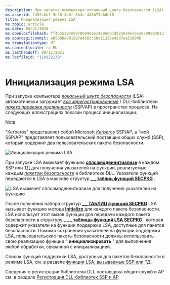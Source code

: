 ```yaml
---
description: При запуске компьютера локальный центр безопасности (LSA) автоматически загружает все зарегистрированные библиотеки поддержки безопасности и пакеты проверки подлинности (SSP/AP) в пространство процесса. На следующих иллюстрациях показан процесс инициализации.
ms.assetid: 2d52cbbf-9e28-4c6f-8b4c-448b73c6dbf8
title: Инициализация режима LSA
ms.topic: article
ms.date: 05/31/2018
ms.openlocfilehash: ff4c55397e5970b8401e1429eba7d92a034e76ce0c999950131167580ded7e5a
ms.sourcegitcommit: e858bbe701567d4583c50a11326e42d7ea51804b
ms.translationtype: MT
ms.contentlocale: ru-RU
ms.lasthandoff: 08/11/2021
ms.locfileid: "118922139"
---
```

# <a name="lsa-mode-initialization"></a>Инициализация режима LSA

При запуске компьютера [*локальный центр безопасности*](../secgloss/l-gly.md) (LSA) автоматически загружает [*все зарегистрированные*](../secgloss/s-gly.md) / DLL-библиотеки [*пакета проверки подлинности*](../secgloss/a-gly.md) (SSP/AP) в пространство процесса. На следующих иллюстрациях показан процесс инициализации.

> [!Note]  
> "Kerberos" представляет собой Microsoft [*Kerberos*](../secgloss/k-gly.md) SSP/AP, а "мой SSP/AP" представляет пользовательский поставщик общих служб (SSP), который содержит два пользовательских пакета безопасности.

 

![Инициализация режима LSA](images/lsamode1.png)

При запуске LSA вызывает функцию [**сплсамодеинитиализе**](/windows/desktop/api/Ntsecpkg/nc-ntsecpkg-splsamodeinitializefn) в каждом SSP или ТД для получения указателей на функции, реализуемые каждым [*пакетом безопасности*](../secgloss/s-gly.md) в библиотеке DLL. Указатели функций передаются в LSA в массиве структур [**\_ \_ таблиц функций SECPKG**](/windows/desktop/api/Ntsecpkg/ns-ntsecpkg-secpkg_function_table) .

![LSA вызывает сплсамодеинитиализе для получения указателей на функцию](images/lsamode2.png)

После получения набора структур [**\_ \_ ТАБЛИЦ функций SECPKG**](/windows/desktop/api/Ntsecpkg/ns-ntsecpkg-secpkg_function_table) LSA вызывает функцию метода [**Initialize**](/windows/desktop/api/Ntsecpkg/nc-ntsecpkg-spinitializefn) для каждого пакета безопасности. LSA использует этот вызов функции для передачи каждого пакета безопасности в структуру [**\_ \_ \_ таблицы функций LSA SECPKG**](/windows/desktop/api/Ntsecpkg/ns-ntsecpkg-lsa_secpkg_function_table) , которая содержит указатели на функции поддержки LSA, доступные для пакетов безопасности. Помимо сохранения указателей на функции поддержки LSA, пользовательские пакеты безопасности должны использовать свою реализацию функции " **инициализировать** " для выполнения любой обработки, связанной с инициализацией.

Список функций поддержки LSA, доступных для пакетов безопасности в режиме LSA, см. в разделе [функции LSA, вызываемые SSP или ТД](authentication-functions.md).

Сведения о регистрации библиотеки DLL поставщика общих служб и AP см. в разделе [Регистрация DLL-библиотек SSP и AP](registering-ssp-ap-dlls.md).

 

 
